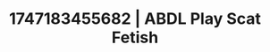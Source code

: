 ---
categories:
- Femdom wrestling
- Bedroom eyes
- Obedience kink
- Self-pleasure
- Intimate POV
image: /assets/images/1747183455682.jpg
layout: post
seo:
  description: Featured content with premium Scat Fetish, ABDL Play. HD images available.
  keywords: Scat Fetish, ABDL Play
  og_image: /assets/images/1747183455682.jpg
  schema_type: VisualArtwork
tags:
- ABDL Play
- Scat Fetish
- '#1747183455682'
title: 1747183455682 | ABDL Play Scat Fetish
---